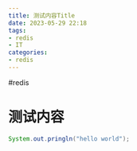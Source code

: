 ```yaml
---
title: 测试内容Title
date: 2023-05-29 22:18
tags:
- redis
- IT
categories:
- redis
---
```

#redis 
# 测试内容
```java
System.out.pringln("hello world");
```




